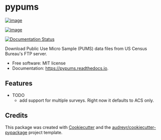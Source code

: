 pypums
======

[![image](https://img.shields.io/pypi/v/pypums.svg)](https://pypi.python.org/pypi/pypums)

[![image](https://img.shields.io/travis/chekos/pypums.svg)](https://travis-ci.org/chekos/pypums)

[![Documentation Status](https://readthedocs.org/projects/pypums/badge/?version=latest)](https://pypums.readthedocs.io/en/latest/?badge=latest)

Download Public Use Micro Sample (PUMS) data files from US Census
Bureau\'s FTP server.

-   Free software: MIT license
-   Documentation: <https://pypums.readthedocs.io>.

Features
--------

-   TODO
    -   add support for multiple surveys. Right now it defaults to ACS
        only.

Credits
-------

This package was created with [Cookiecutter]() and the
[audreyr/cookiecutter-pypackage]() project template.
